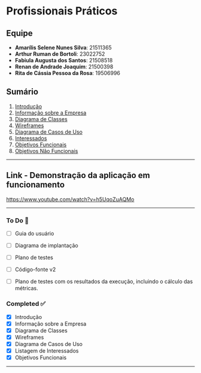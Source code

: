 # Profissionais Práticos

## Equipe
- **Amarílis Selene Nunes Silva**: 21511365
- **Arthur Ruman de Bortoli**: 23022752
- **Fabiula Augusta dos Santos**: 21508518
- **Renan de Andrade Joaquim**: 21500398
- **Rita de Cássia Pessoa da Rosa**: 19506996

## Sumário
1. [Introdução](#introdução)
2. [Informação sobre a Empresa](#informação-sobre-a-empresa)
3. [Diagrama de Classes](#diagrama-de-classes)
4. [Wireframes](#wireframes)
5. [Diagrama de Casos de Uso](#diagrama-de-casos-de-uso)
6. [Interessados](#interessados)
7. [Objetivos Funcionais](#objetivos-funcionais)
8. [Objetivos Não Funcionais](#objetivos-não-funcionais)

---

 ## Link - Demonstração da aplicação em funcionamento

 https://www.youtube.com/watch?v=h5UqoZuAQMo

---
### To Do 📝
- [ ] Guia do usuário
- [ ] Diagrama de implantação
- [ ] Plano de testes
- [ ] Código-fonte v2
- [ ] Plano de testes com os resultados da execução, incluindo o cálculo das métricas. 


### Completed ✅
- [x] Introdução
- [x] Informação sobre a Empresa
- [x] Diagrama de Classes 
- [x] Wireframes 
- [x] Diagrama de Casos de Uso 
- [x] Listagem de Interessados
- [x] Objetivos Funcionais 

---











